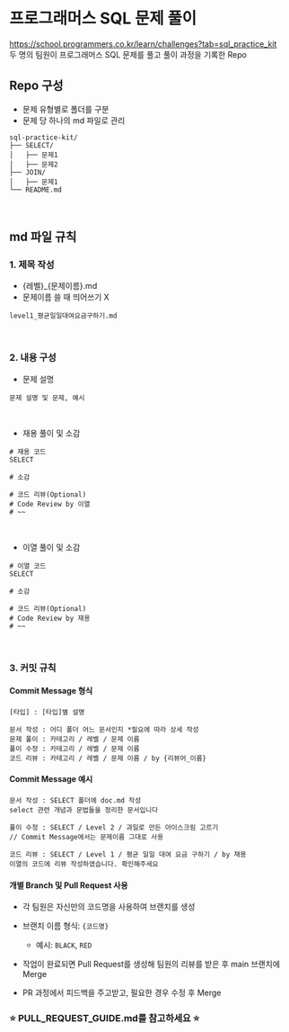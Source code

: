 # 프로그래머스 SQL 문제 풀이

https://school.programmers.co.kr/learn/challenges?tab=sql_practice_kit
<br/>
두 명의 팀원이 프로그래머스 SQL 문제를 풀고 풀이 과정을 기록한 Repo
<br/>

## Repo 구성

- 문제 유형별로 폴더를 구분<br/>
- 문제 당 하나의 md 파일로 관리<br/>

```plaintext
sql-practice-kit/
├── SELECT/
│   ├── 문제1
│   ├── 문제2
├── JOIN/
│   ├── 문제1
└── README.md
```
<br/>


## md 파일 규칙
### 1. 제목 작성
- {레벨}_{문제이름}.md<br/>
- 문제이름 쓸 때 띄어쓰기 X
```plaintext
level1_평균일일대여요금구하기.md
```
<br/>


### 2. 내용 구성

- 문제 설명
```plaintext
문제 설명 및 문제, 예시
```
<br/>

- 재용 풀이 및 소감
```MySQL
# 재용 코드
SELECT
```
```plaintext
# 소감
```
```plaintext
# 코드 리뷰(Optional)
# Code Review by 이열
# ~~
```


<br/>

- 이열 풀이 및 소감
```MySQL
# 이열 코드
SELECT
```
```plaintext
# 소감
```
```plaintext
# 코드 리뷰(Optional)
# Code Review by 재용
# ~~
```



<br/>

### 3. 커밋 규칙

#### Commit Message 형식
```plaintext
[타입] : [타입]별 설명

문서 작성 : 어디 폴더 어느 문서인지 *필요에 따라 상세 작성
문제 풀이 : 카테고리 / 레벨 / 문제 이름
풀이 수정 : 카테고리 / 레벨 / 문제 이름
코드 리뷰 : 카테고리 / 레벨 / 문제 이름 / by {리뷰어_이름}
```

  
#### Commit Message 예시
```plaintext
문서 작성 : SELECT 폴더에 doc.md 작성
select 관련 개념과 문법들을 정리한 문서입니다
```
```plaintext
풀이 수정 : SELECT / Level 2 / 과일로 만든 아이스크림 고르기
// Commit Message에서는 문제이름 그대로 사용
```
```plaintext
코드 리뷰 : SELECT / Level 1 / 평균 일일 대여 요금 구하기 / by 재용
이열의 코드에 리뷰 작성하였습니다. 확인해주세요
```

#### 개별 Branch 및 Pull Request 사용

- 각 팀원은 자신만의 코드명을 사용하여 브랜치를 생성
- 브랜치 이름 형식: `{코드명}`
  - 예시: `BLACK`, `RED`
  
- 작업이 완료되면 Pull Request를 생성해 팀원의 리뷰를 받은 후 main 브랜치에 Merge
- PR 과정에서 피드백을 주고받고, 필요한 경우 수정 후 Merge

### ⭐️ **PULL_REQUEST_GUIDE.md를 참고하세요** ⭐️






